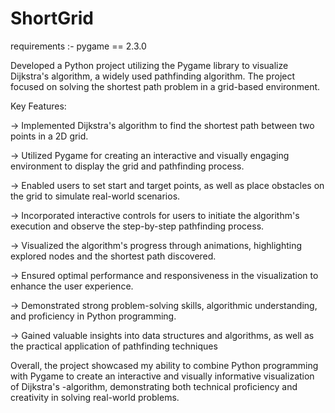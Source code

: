 # ShortGrid
requirements :- pygame == 2.3.0

Developed a Python project utilizing the Pygame library to visualize Dijkstra's algorithm, a widely used pathfinding algorithm. The project focused on solving the shortest path problem in a grid-based environment.

Key Features:

-> Implemented Dijkstra's algorithm to find the shortest path between two points in a 2D grid.

-> Utilized Pygame for creating an interactive and visually engaging environment to display the grid and pathfinding process.

-> Enabled users to set start and target points, as well as place obstacles on the grid to simulate real-world scenarios.

-> Incorporated interactive controls for users to initiate the algorithm's execution and observe the step-by-step pathfinding process.

-> Visualized the algorithm's progress through animations, highlighting explored nodes and the shortest path discovered.

-> Ensured optimal performance and responsiveness in the visualization to enhance the user experience.

-> Demonstrated strong problem-solving skills, algorithmic understanding, and proficiency in Python programming.

-> Gained valuable insights into data structures and algorithms, as well as the practical application of pathfinding techniques

Overall, the project showcased my ability to combine Python programming with Pygame to create an interactive and visually informative visualization of Dijkstra's -algorithm, demonstrating both technical proficiency and creativity in solving real-world problems.
